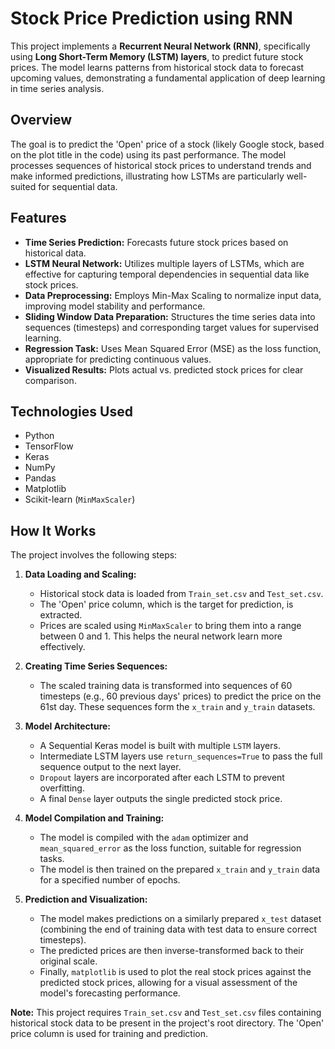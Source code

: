 # Stock Price Prediction using RNN

This project implements a **Recurrent Neural Network (RNN)**, specifically using **Long Short-Term Memory (LSTM) layers**, to predict future stock prices. The model learns patterns from historical stock data to forecast upcoming values, demonstrating a fundamental application of deep learning in time series analysis.

## Overview

The goal is to predict the 'Open' price of a stock (likely Google stock, based on the plot title in the code) using its past performance. The model processes sequences of historical stock prices to understand trends and make informed predictions, illustrating how LSTMs are particularly well-suited for sequential data.

## Features

* **Time Series Prediction:** Forecasts future stock prices based on historical data.
* **LSTM Neural Network:** Utilizes multiple layers of LSTMs, which are effective for capturing temporal dependencies in sequential data like stock prices.
* **Data Preprocessing:** Employs Min-Max Scaling to normalize input data, improving model stability and performance.
* **Sliding Window Data Preparation:** Structures the time series data into sequences (timesteps) and corresponding target values for supervised learning.
* **Regression Task:** Uses Mean Squared Error (MSE) as the loss function, appropriate for predicting continuous values.
* **Visualized Results:** Plots actual vs. predicted stock prices for clear comparison.

## Technologies Used

* Python
* TensorFlow
* Keras
* NumPy
* Pandas
* Matplotlib
* Scikit-learn (`MinMaxScaler`)

## How It Works

The project involves the following steps:

1.  **Data Loading and Scaling:**
    * Historical stock data is loaded from `Train_set.csv` and `Test_set.csv`.
    * The 'Open' price column, which is the target for prediction, is extracted.
    * Prices are scaled using `MinMaxScaler` to bring them into a range between 0 and 1. This helps the neural network learn more effectively.

2.  **Creating Time Series Sequences:**
    * The scaled training data is transformed into sequences of 60 timesteps (e.g., 60 previous days' prices) to predict the price on the 61st day. These sequences form the `x_train` and `y_train` datasets.

3.  **Model Architecture:**
    * A Sequential Keras model is built with multiple `LSTM` layers.
    * Intermediate LSTM layers use `return_sequences=True` to pass the full sequence output to the next layer.
    * `Dropout` layers are incorporated after each LSTM to prevent overfitting.
    * A final `Dense` layer outputs the single predicted stock price.

4.  **Model Compilation and Training:**
    * The model is compiled with the `adam` optimizer and `mean_squared_error` as the loss function, suitable for regression tasks.
    * The model is then trained on the prepared `x_train` and `y_train` data for a specified number of epochs.

5.  **Prediction and Visualization:**
    * The model makes predictions on a similarly prepared `x_test` dataset (combining the end of training data with test data to ensure correct timesteps).
    * The predicted prices are then inverse-transformed back to their original scale.
    * Finally, `matplotlib` is used to plot the real stock prices against the predicted stock prices, allowing for a visual assessment of the model's forecasting performance.

**Note:** This project requires `Train_set.csv` and `Test_set.csv` files containing historical stock data to be present in the project's root directory. The 'Open' price column is used for training and prediction.
